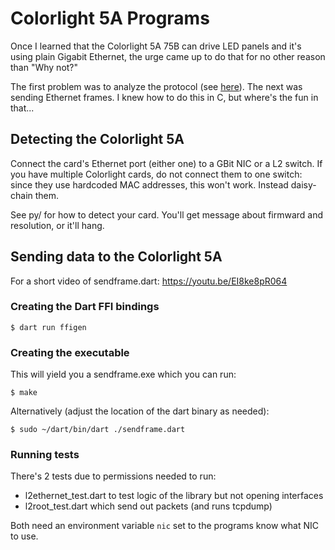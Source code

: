 # Colorlight 5A Programs

Once I learned that the Colorlight 5A 75B can drive LED panels and it's using
plain Gigabit Ethernet, the urge came up to do that for no other reason than
"Why not?"

The first problem was to analyze the protocol (see
[here](https://hkubota.wordpress.com/2022/01/31/winter-project-colorlight-5a-75b-protocol/)).
The next was sending Ethernet frames. I knew how to do this in C, but where's
the fun in that...

## Detecting the Colorlight 5A

Connect the card's Ethernet port (either one) to a GBit NIC or a L2 switch. If
you have multiple Colorlight cards, do not connect them to one switch: since
they use hardcoded MAC addresses, this won't work. Instead daisy-chain them.

See py/ for how to detect your card. You'll get message about firmward and
resolution, or it'll hang.

## Sending data to the Colorlight 5A

For a short video of sendframe.dart: https://youtu.be/EI8ke8pR064

### Creating the Dart FFI bindings

```
$ dart run ffigen
```

### Creating the executable

This will yield you a sendframe.exe which you can run:

```
$ make
```

Alternatively (adjust the location of the dart binary as needed):

```
$ sudo ~/dart/bin/dart ./sendframe.dart
```

### Running tests

There's 2 tests due to permissions needed to run:

- l2ethernet_test.dart to test logic of the library but not opening interfaces
- l2root_test.dart which send out packets (and runs tcpdump)

Both need an environment variable `nic` set to the programs know what NIC to
use.
